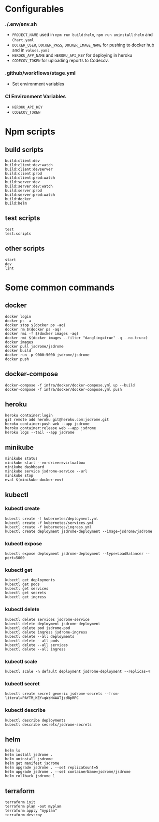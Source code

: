 # Configurables

### ./.env/env.sh

  - `PROJECT_NAME` used in `npm run build:helm`, `npm run uninstall:helm` and `Chart.yaml`
  - `DOCKER_USER`, `DOCKER_PASS`, `DOCKER_IMAGE_NAME` for pushing to docker hub and in `values.yaml`
  - `HEROKU_APP_NAME` and `HEROKU_API_KEY` for deploying in heroku
  - `CODECOV_TOKEN` for uploading reports to Codecov.

### .github/workflows/stage.yml

  - Set environment variables

### CI Environment Variables

  - `HEROKU_API_KEY`
  - `CODECOV_TOKEN`

# Npm scripts

## build scripts

```shell
build:client:dev
build:client:dev:watch
build:client:devserver
build:client:prod
build:client:prod:watch
build:server:dev
build:server:dev:watch
build:server:prod
build:server:prod:watch
build:docker
build:helm
```

## test scripts

```shell
test
test:scripts
```

## other scripts

```shell
start
dev
lint
```

# Some common commands

## docker

```shell
docker login
docker ps -a
docker stop $(docker ps -aq)
docker rm $(docker ps -aq)
docker rmi -f $(docker images -aq)
docker rmi $(docker images --filter "dangling=true" -q --no-trunc)
docker images
docker pull jsdrome/jsdrome
docker build
docker run -p 9000:5000 jsdrome/jsdrome
docker push
```

## docker-compose

```shell
docker-compose -f infra/docker/docker-compose.yml up --build
docker-compose -f infra/docker/docker-compose.yml push
```

## heroku

```shell
heroku container:login
git remote add heroku git@heroku.com:jsdrome.git
heroku container:push web --app jsdrome
heroku container:release web --app jsdrome
heroku logs --tail --app jsdrome
```

## minikube

```shell
minikube status
minikube start --vm-driver=virtualbox
minikube dashboard
minikube service jsdrome-service --url
minikube stop
eval $(minikube docker-env)
```

## kubectl

### kubectl create

```shell
kubectl create -f kubernetes/deployment.yml
kubectl create -f kubernetes/services.yml
kubectl create -f kubernetes/ingress.yml
kubectl create deployment jsdrome-deployment --image=jsdrome/jsdrome
```

### kubectl expose

```shell
kubectl expose deployment jsdrome-deployment --type=LoadBalancer --port=5000
```

### kubectl get

```shell
kubectl get deployments
kubectl get pods
kubectl get services
kubectl get secrets
kubectl get ingress
```

### kubectl delete

```shell
kubectl delete services jsdrome-service
kubectl delete deployment jsdrome-deployment
kubectl delete pod jsdrome-pod
kubectl delete ingress jsdrome-ingress
kubectl delete --all deployments
kubectl delete --all pods
kubectl delete --all services
kubectl delete --all ingress
```

### kubectl scale

```shell
kubectl scale -n default deployment jsdrome-deployment --replicas=4
```

### kubectl secret

```shell
kubectl create secret generic jsdrome-secrets --from-literal=PAYTM_KEY=qWzN4AATjzd8pRPC
```

### kubectl describe

```shell
kubectl describe deployments
kubectl describe secrets/jsdrome-secrets
```

## helm

```shell
helm ls
helm install jsdrome .
helm uninstall jsdrome
helm get manifest jsdrome
helm upgrade jsdrome . --set replicaCount=5
helm upgrade jsdrome . --set containerName=jsdrome/jsdrome
helm rollback jsdrome 1
```

## terraform

```shell
terraform init
terraform plan -out myplan
terraform apply "myplan"
terraform destroy
 ```